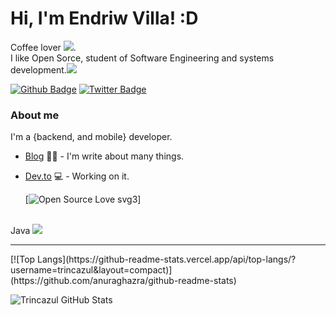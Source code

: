 
#  Hi, I'm Endriw Villa! :D <br>

Coffee lover <img src="https://img.icons8.com/cotton/64/000000/hot-coffee--v1.png"/>.<br> I like Open Sorce, student of Software Engineering and systems development.<img src="https://img.icons8.com/ios/50/000000/my-computer.png"/><br>

[![Github Badge](https://img.shields.io/badge/-Github-000?style=flat-square&logo=Github&logoColor=white&link=https://github.com/Trincazul)](https://github.com/Trincazul)
[![Twitter Badge](https://img.shields.io/badge/-Twitter-1ca0f1?style=flat-square&labelColor=1ca0f1&logo=twitter&logoColor=white&link=https://twitter.com/Drewvilla)](https://twitter.com/Drewvilla)

### About me
I'm a {backend, and mobile} developer.

- [Blog](https://grinetey.github.io/blog/) ✍🏼 - I'm write about many things.
- [Dev.to](https://dev.to/trincazul) 💻 - Working on it.
 
  [![Open Source Love svg3](https://badges.frapsoft.com/os/v3/open-source.svg?v=103)]
<br>
Java <img src="https://img.icons8.com/color/48/000000/java-coffee-cup-logo.png"/><br> 

<hr>
[![Top Langs](https://github-readme-stats.vercel.app/api/top-langs/?username=trincazul&layout=compact)](https://github.com/anuraghazra/github-readme-stats)

![Trincazul GitHub Stats](https://github-readme-stats.vercel.app/api?username=trincazul&show_icons=true)
